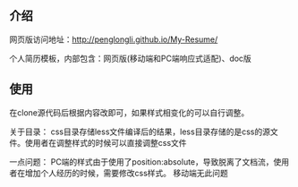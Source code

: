 ## 介绍
网页版访问地址：<http://penglongli.github.io/My-Resume/>

个人简历模板，内部包含：网页版(移动端和PC端响应式适配)、doc版

## 使用
在clone源代码后根据内容改即可，如果样式相变化的可以自行调整。

关于目录：
css目录存储less文件编译后的结果，less目录存储的是css的源文件。使用者在调整样式的时候可以直接调整css文件

一点问题：
PC端的样式由于使用了position:absolute，导致脱离了文档流，使用者在增加个人经历的时候，需要修改css样式。
移动端无此问题



